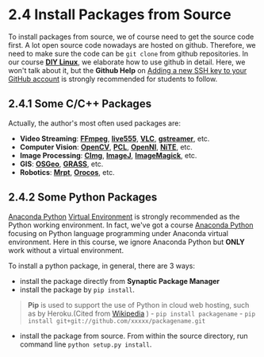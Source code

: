 # 2.4 Install Packages from Source

To install packages from source, we of course need to get the source code first. A lot open source code nowadays are hosted on github. Therefore, we need to make sure the code can be ```git clone``` from github repositories. In our course [**DIY Linux**](http://www.longervisionrobot.com/en/courses/linux-lfs.html), we elaborate how to use github in detail. Here, we won't talk about it, but the **Github Help** on [Adding a new SSH key to your GitHub account](https://help.github.com/articles/adding-a-new-ssh-key-to-your-github-account/) is strongly recommended  for students to follow.


## 2.4.1 Some C/C++ Packages

Actually, the author's most often used packages are:

* **Video Streaming**: [**FFmpeg**](http://ffmpeg.org/), [**live555**](http://www.live555.com/), [**VLC**](https://www.videolan.org/index.html), [**gstreamer**](https://gstreamer.freedesktop.org/), etc.
* **Computer Vision**: [**OpenCV**](http://opencv.org/), [**PCL**](http://pointclouds.org/), [**OpenNI**](https://structure.io/openni), [**NiTE**](http://openni.ru/files/nite/index.html), etc.
* **Image Processing**: [**CImg**](http://cimg.eu/), [**ImageJ**](https://imagej.net/), [**ImageMagick**](https://www.imagemagick.org), etc.
* **GIS**: [**OSGeo**](http://www.osgeo.org/), [**GRASS**](https://grass.osgeo.org/), etc.
* **Robotics**: [**Mrpt**](https://www.mrpt.org/), [**Orocos**](http://www.orocos.org/), etc.


## 2.4.2 Some Python Packages

[Anaconda Python](https://www.continuum.io/) [Virtual Environment](https://conda.io/docs/user-guide/tasks/manage-environments.html) is strongly recommended as the Python working environment. In fact, we've got a course [Anaconda Python](http://www.longervisionrobot.com/en/courses/pl-python.html) focusing on Python language programming under Anaconda virtual environment. Here in this course, we ignore Anaconda Python but **ONLY** work without a virtual environment.

To install a python package, in general, there are 3 ways:
* install the package directly from **Synaptic Package Manager**
* install the package by ```pip install```. 
>**Pip** is used to support the use of Python in cloud web hosting, such as by Heroku.(Cited from [Wikipedia](https://en.wikipedia.org/wiki/Pip_(package_manager)) )
    - ```pip install packagename```
    - ```pip install git+git://github.com/xxxxx/packagename.git```
* install the package from source. From within the source directory, run command line ```python setup.py install```.
